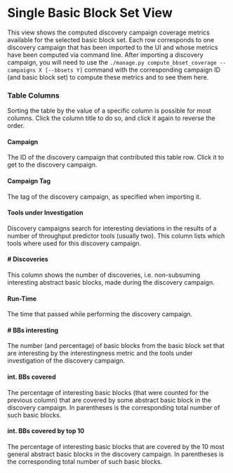 # Single Basic Block Set View

This view shows the computed discovery campaign coverage metrics available for the selected basic block set.
Each row corresponds to one discovery campaign that has been imported to the UI and whose metrics have been computed via command line.
After importing a discovery campaign, you will need to use the `./manage.py compute_bbset_coverage --campaigns X [--bbsets Y]` command with the corresponding campaign ID (and basic block set) to compute these metrics and to see them here.

### Table Columns
Sorting the table by the value of a specific column is possible for most columns.
Click the column title to do so, and click it again to reverse the order.

#### Campaign
The ID of the discovery campaign that contributed this table row.
Click it to get to the discovery campaign.

#### Campaign Tag
The tag of the discovery campaign, as specified when importing it.

#### Tools under Investigation
Discovery campaigns search for interesting deviations in the results of a number of throughput predictor tools (usually two).
This column lists which tools where used for this discovery campaign.

#### # Discoveries
This column shows the number of discoveries, i.e. non-subsuming interesting abstract basic blocks, made during the discovery campaign.

#### Run-Time
The time that passed while performing the discovery campaign.

#### # BBs interesting
The number (and percentage) of basic blocks from the basic block set that are interesting by the interestingness metric and the tools under investigation of the discovery campaign.

#### int. BBs covered
The percentage of interesting basic blocks (that were counted for the previous column) that are covered by some abstract basic block in the discovery campaign.
In parentheses is the corresponding total number of such basic blocks.

#### int. BBs covered by top 10
The percentage of interesting basic blocks that are covered by the 10 most general abstract basic blocks in the discovery campaign.
In parentheses is the corresponding total number of such basic blocks.

